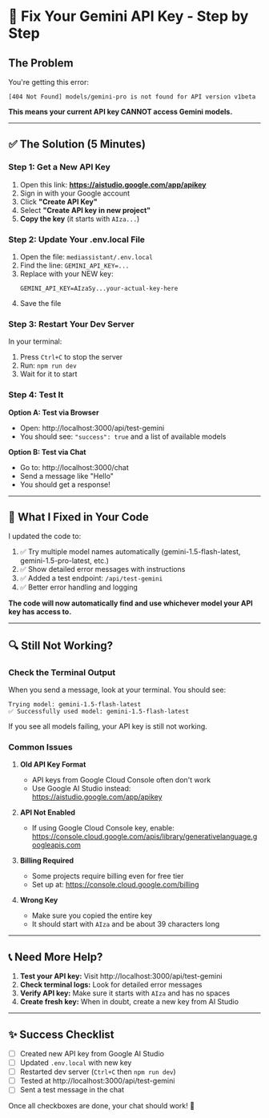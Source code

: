 # 🔧 Fix Your Gemini API Key - Step by Step

## The Problem

You're getting this error:
```
[404 Not Found] models/gemini-pro is not found for API version v1beta
```

**This means your current API key CANNOT access Gemini models.**

---

## ✅ The Solution (5 Minutes)

### Step 1: Get a New API Key

1. Open this link: **https://aistudio.google.com/app/apikey**
2. Sign in with your Google account
3. Click **"Create API Key"**
4. Select **"Create API key in new project"**
5. **Copy the key** (it starts with `AIza...`)

### Step 2: Update Your .env.local File

1. Open the file: `mediassistant/.env.local`
2. Find the line: `GEMINI_API_KEY=...`
3. Replace with your NEW key:
   ```env
   GEMINI_API_KEY=AIzaSy...your-actual-key-here
   ```
4. Save the file

### Step 3: Restart Your Dev Server

In your terminal:
1. Press `Ctrl+C` to stop the server
2. Run: `npm run dev`
3. Wait for it to start

### Step 4: Test It

**Option A: Test via Browser**
- Open: http://localhost:3000/api/test-gemini
- You should see: `"success": true` and a list of available models

**Option B: Test via Chat**
- Go to: http://localhost:3000/chat
- Send a message like "Hello"
- You should get a response!

---

## 🎯 What I Fixed in Your Code

I updated the code to:
1. ✅ Try multiple model names automatically (gemini-1.5-flash-latest, gemini-1.5-pro-latest, etc.)
2. ✅ Show detailed error messages with instructions
3. ✅ Added a test endpoint: `/api/test-gemini`
4. ✅ Better error handling and logging

**The code will now automatically find and use whichever model your API key has access to.**

---

## 🔍 Still Not Working?

### Check the Terminal Output

When you send a message, look at your terminal. You should see:
```
Trying model: gemini-1.5-flash-latest
✅ Successfully used model: gemini-1.5-flash-latest
```

If you see all models failing, your API key is still not working.

### Common Issues

1. **Old API Key Format**
   - API keys from Google Cloud Console often don't work
   - Use Google AI Studio instead: https://aistudio.google.com/app/apikey

2. **API Not Enabled**
   - If using Google Cloud Console key, enable: https://console.cloud.google.com/apis/library/generativelanguage.googleapis.com

3. **Billing Required**
   - Some projects require billing even for free tier
   - Set up at: https://console.cloud.google.com/billing

4. **Wrong Key**
   - Make sure you copied the entire key
   - It should start with `AIza` and be about 39 characters long

---

## 📞 Need More Help?

1. **Test your API key:** Visit http://localhost:3000/api/test-gemini
2. **Check terminal logs:** Look for detailed error messages
3. **Verify API key:** Make sure it starts with `AIza` and has no spaces
4. **Create fresh key:** When in doubt, create a new key from AI Studio

---

## ✨ Success Checklist

- [ ] Created new API key from Google AI Studio
- [ ] Updated `.env.local` with new key
- [ ] Restarted dev server (`Ctrl+C` then `npm run dev`)
- [ ] Tested at http://localhost:3000/api/test-gemini
- [ ] Sent a test message in the chat

Once all checkboxes are done, your chat should work! 🎉
